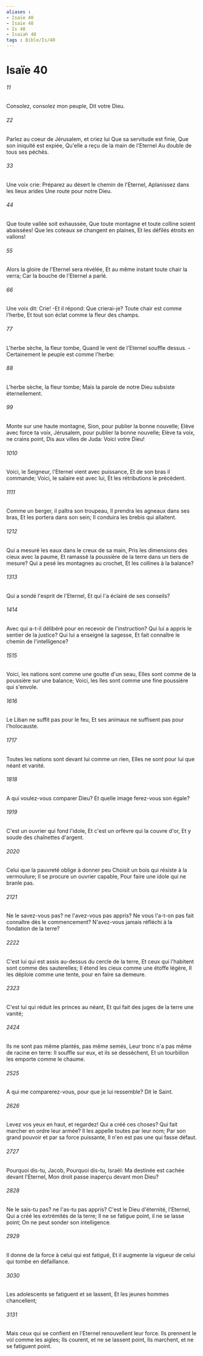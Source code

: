 ```yaml
---
aliases : 
- Isaïe 40
- Isaïe 40
- Is 40
- Isaiah 40
tags : Bible/Is/40
---
```


# Isaïe 40

###### 11
Consolez, consolez mon peuple, Dit votre Dieu.
###### 22
Parlez au coeur de Jérusalem, et criez lui Que sa servitude est finie, Que son iniquité est expiée, Qu'elle a reçu de la main de l'Eternel Au double de tous ses péchés.
###### 33
Une voix crie: Préparez au désert le chemin de l'Eternel, Aplanissez dans les lieux arides Une route pour notre Dieu.
###### 44
Que toute vallée soit exhaussée, Que toute montagne et toute colline soient abaissées! Que les coteaux se changent en plaines, Et les défilés étroits en vallons!
###### 55
Alors la gloire de l'Eternel sera révélée, Et au même instant toute chair la verra; Car la bouche de l'Eternel a parlé.
###### 66
Une voix dit: Crie! -Et il répond: Que crierai-je? Toute chair est comme l'herbe, Et tout son éclat comme la fleur des champs.
###### 77
L'herbe sèche, la fleur tombe, Quand le vent de l'Eternel souffle dessus. -Certainement le peuple est comme l'herbe:
###### 88
L'herbe sèche, la fleur tombe; Mais la parole de notre Dieu subsiste éternellement.
###### 99
Monte sur une haute montagne, Sion, pour publier la bonne nouvelle; Elève avec force ta voix, Jérusalem, pour publier la bonne nouvelle; Elève ta voix, ne crains point, Dis aux villes de Juda: Voici votre Dieu!
###### 1010
Voici, le Seigneur, l'Eternel vient avec puissance, Et de son bras il commande; Voici, le salaire est avec lui, Et les rétributions le précèdent.
###### 1111
Comme un berger, il paîtra son troupeau, Il prendra les agneaux dans ses bras, Et les portera dans son sein; Il conduira les brebis qui allaitent.
###### 1212
Qui a mesuré les eaux dans le creux de sa main, Pris les dimensions des cieux avec la paume, Et ramassé la poussière de la terre dans un tiers de mesure? Qui a pesé les montagnes au crochet, Et les collines à la balance?
###### 1313
Qui a sondé l'esprit de l'Eternel, Et qui l'a éclairé de ses conseils?
###### 1414
Avec qui a-t-il délibéré pour en recevoir de l'instruction? Qui lui a appris le sentier de la justice? Qui lui a enseigné la sagesse, Et fait connaître le chemin de l'intelligence?
###### 1515
Voici, les nations sont comme une goutte d'un seau, Elles sont comme de la poussière sur une balance; Voici, les îles sont comme une fine poussière qui s'envole.
###### 1616
Le Liban ne suffit pas pour le feu, Et ses animaux ne suffisent pas pour l'holocauste.
###### 1717
Toutes les nations sont devant lui comme un rien, Elles ne sont pour lui que néant et vanité.
###### 1818
A qui voulez-vous comparer Dieu? Et quelle image ferez-vous son égale?
###### 1919
C'est un ouvrier qui fond l'idole, Et c'est un orfèvre qui la couvre d'or, Et y soude des chaînettes d'argent.
###### 2020
Celui que la pauvreté oblige à donner peu Choisit un bois qui résiste à la vermoulure; Il se procure un ouvrier capable, Pour faire une idole qui ne branle pas.
###### 2121
Ne le savez-vous pas? ne l'avez-vous pas appris? Ne vous l'a-t-on pas fait connaître dès le commencement? N'avez-vous jamais réfléchi à la fondation de la terre?
###### 2222
C'est lui qui est assis au-dessus du cercle de la terre, Et ceux qui l'habitent sont comme des sauterelles; Il étend les cieux comme une étoffe légère, Il les déploie comme une tente, pour en faire sa demeure.
###### 2323
C'est lui qui réduit les princes au néant, Et qui fait des juges de la terre une vanité;
###### 2424
Ils ne sont pas même plantés, pas même semés, Leur tronc n'a pas même de racine en terre: Il souffle sur eux, et ils se dessèchent, Et un tourbillon les emporte comme le chaume.
###### 2525
A qui me comparerez-vous, pour que je lui ressemble? Dit le Saint.
###### 2626
Levez vos yeux en haut, et regardez! Qui a créé ces choses? Qui fait marcher en ordre leur armée? Il les appelle toutes par leur nom; Par son grand pouvoir et par sa force puissante, Il n'en est pas une qui fasse défaut.
###### 2727
Pourquoi dis-tu, Jacob, Pourquoi dis-tu, Israël: Ma destinée est cachée devant l'Eternel, Mon droit passe inaperçu devant mon Dieu?
###### 2828
Ne le sais-tu pas? ne l'as-tu pas appris? C'est le Dieu d'éternité, l'Eternel, Qui a créé les extrémités de la terre; Il ne se fatigue point, il ne se lasse point; On ne peut sonder son intelligence.
###### 2929
Il donne de la force à celui qui est fatigué, Et il augmente la vigueur de celui qui tombe en défaillance.
###### 3030
Les adolescents se fatiguent et se lassent, Et les jeunes hommes chancellent;
###### 3131
Mais ceux qui se confient en l'Eternel renouvellent leur force. Ils prennent le vol comme les aigles; Ils courent, et ne se lassent point, Ils marchent, et ne se fatiguent point.
